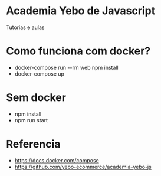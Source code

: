 # Academia Yebo de Javascript
Tutorias e aulas

# Como funciona com docker?
- docker-compose run --rm web npm install
- docker-compose up

# Sem docker
- npm install
- npm run start

# Referencia
- https://docs.docker.com/compose
- https://github.com/yebo-ecommerce/academia-yebo-js
